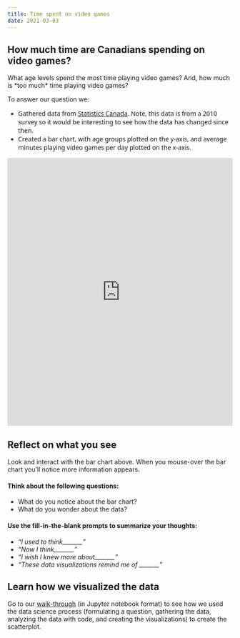 ```yaml
---
title: Time spent on video games
date: 2021-03-03
---
```

<h2>How much time are Canadians spending on video games?</h2>

<p>What age levels spend the most time playing video games? And, how much is *too much* time playing video games?</p>
<p>To answer our question we:</p>
<ul>
<li aria-level="1"><span style="font-family: system-ui, &#39;---apple-system&#39;, BlinkMacSystemFont, &#39;Segoe UI&#39;, Roboto, Oxygen, Ubuntu, Cantarell, &#39;Open Sans&#39;, &#39;Helvetica Neue&#39;, sans-serif;">Gathered data from <a href="https://www150.statcan.gc.ca/n1/pub/89-647-x/2011001/tbl/tbl31-eng.htm" target="_blank" rel="noopener">Statistics Canada</a>. Note, this data is from a 2010 survey so it would be interesting to see how the data has changed since then.</span></li>
<li aria-level="1"><span style="font-family: system-ui, &#39;---apple-system&#39;, BlinkMacSystemFont, &#39;Segoe UI&#39;, Roboto, Oxygen, Ubuntu, Cantarell, &#39;Open Sans&#39;, &#39;Helvetica Neue&#39;, sans-serif;">Created a bar chart, with age groups plotted on the y-axis, and average minutes playing video games per day plotted on the x-axis.</span></li>
</ul>
<p><iframe loading="lazy" id="igraph" class="post-img-shadow" style="border: none;" src="https://callysto.github.io/data-viz-of-the-week/leisure/leisure.html" width="100%" height="600" scrolling="no" seamless="seamless"></iframe></p>

<h2><b>Reflect on what you see</b></h2>
<p>Look and interact with the bar chart above. When you mouse-over the bar chart you’ll notice more information appears.</p>
<h4><b>Think about the following questions:</b></h4>
<ul>
<li aria-level="1">What do you notice about the bar chart?</li>
<li aria-level="1">What do you wonder about the data?</li>
</ul>
<h4><b>Use the fill-in-the-blank prompts to summarize your thoughts:</b></h4>
<ul>
<li aria-level="1"><i>“I used to think_______”</i></li>
<li aria-level="1"><i>“Now I think_______”</i></li>
<li aria-level="1"><i>“I wish I knew more about_______”</i></li>
<li aria-level="1"><i>“These data visualizations remind me of _______”</i></li>
</ul>
<h2><b>Learn how we visualized the data</b></h2>
<p>Go to our <a href="https://bit.ly/dataviz-leisuretime" target="_blank" rel="noopener">walk-through</a>&nbsp;(in Jupyter notebook format) to see how we used the data science process (formulating a question, gathering the data, analyzing the data with code, and creating the visualizations) to create the scatterplot.</p>